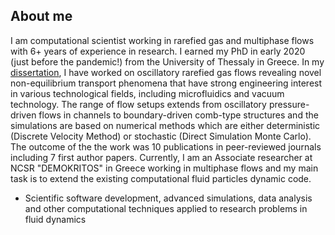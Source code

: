 ## About me 

I am computational scientist working in rarefied gas and multiphase flows with 6+ years of experience in research. 
I earned my PhD in early 2020 (just before the pandemic!) from the University of Thessaly in Greece. 
In my [dissertation](https://www.didaktorika.gr/eadd/browse?type=author&order=ASC&sort_by=2&rpp=70&value=Τσιμπούκης%2C++Αλέξανδρος+Α.&locale=en), I have worked on oscillatory rarefied gas flows revealing novel non-equilibrium transport phenomena that have strong engineering interest in various technological fields, including microfluidics and vacuum technology. 
The range of flow setups extends from oscillatory pressure-driven flows in channels to boundary-driven comb-type structures and the simulations are based on numerical methods which are either deterministic (Discrete Velocity Method) or stochastic (Direct Simulation Monte Carlo). The outcome of the the work was 10 publications in peer-reviewed journals including 7 first author papers. 
Currently, I am an Associate researcher at NCSR "DEMOKRITOS" in Greece working in multiphase flows and my main task is to extend the existing computational fluid particles dynamic code.

+ Scientific software development, advanced simulations, data analysis and other computational
  techniques applied to research problems in fluid dynamics

